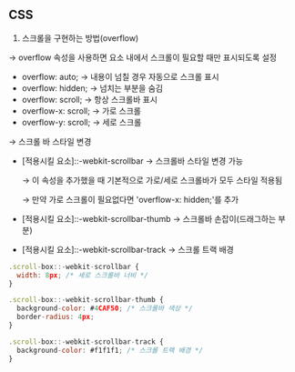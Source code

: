## CSS

1. 스크롤을 구현하는 방법(overflow)

&rarr; overflow 속성을 사용하면 요소 내에서 스크롤이 필요할 때만 표시되도록 설정

- overflow: auto; &rarr; 내용이 넘칠 경우 자동으로 스크롤 표시
- overflow: hidden; &rarr; 넘치는 부분을 숨김
- overflow: scroll; &rarr; 항상 스크롤바 표시
- overflow-x: scroll; &rarr; 가로 스크롤
- overflow-y: scroll; &rarr; 세로 스크롤

&rarr; 스크롤 바 스타일 변경

- [적용시킬 요소]::-webkit-scrollbar &rarr; 스크롤바 스타일 변경 가능

  &rarr; 이 속성을 추가했을 때 기본적으로 가로/세로 스크롤바가 모두 스타일 적용됨

  &rarr; 만약 가로 스크롤이 필요없다면 'overflow-x: hidden;'를 추가

- [적용시킬 요소]::-webkit-scrollbar-thumb &rarr; 스크롤바 손잡이(드래그하는 부분)

- [적용시킬 요소]::-webkit-scrollbar-track &rarr; 스크롤 트랙 배경

```javascript
.scroll-box::-webkit-scrollbar {
  width: 8px; /* 세로 스크롤바 너비 */
}

.scroll-box::-webkit-scrollbar-thumb {
  background-color: #4CAF50; /* 스크롤바 색상 */
  border-radius: 4px;
}

.scroll-box::-webkit-scrollbar-track {
  background-color: #f1f1f1; /* 스크롤 트랙 배경 */
}
```
